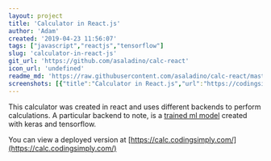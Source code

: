 ```yaml
---
layout: project
title: 'Calculator in React.js'
author: 'Adam'
created: '2019-04-23 11:56:07'
tags: ["javascript","reactjs","tensorflow"]
slug: 'calculator-in-react-js'
git_url: 'https://github.com/asaladino/calc-react'
icon_url: 'undefined'
readme_md: 'https://raw.githubusercontent.com/asaladino/calc-react/master/README.md'
screenshots: [{"title":"Calculator in React.js","url":"https://codingsimply.com/wp-content/uploads/2019/04/calc.png"}]
---
```



This calculator was created in react and uses different backends to perform calculations. A particular backend to note, is a [trained ml model](https://codingsimply.com/projects/calc-ml/) created with keras and tensorflow.

You can view a deployed version at [https://calc.codingsimply.com/](https://calc.codingsimply.com/)
